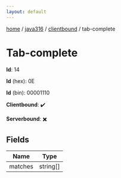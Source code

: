 ```yaml
---
layout: default
---
```


[home](/)  /  [java316](/protocol/java316)  /  [clientbound](/protocol/java316/clientbound)  /  tab-complete

# Tab-complete

**Id**: 14

**Id** (hex): 0E

**Id** (bin): 00001110

**Clientbound**: ✔️

**Serverbound**: ✖️

## Fields

Name | Type
---|---
matches | string[]

